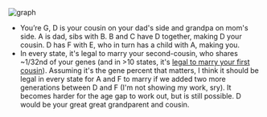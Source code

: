 ![graph](https://github.com/BillZito/billzito.github.io/blob/master/assets/IMG_4832.JPG?raw=true)

- You’re G, D is your cousin on your dad's side and grandpa on mom's side. A is dad, sibs with B. B and C have D together, making D your cousin. D has F with E, who in turn has a child with A, making you.
- In every state, it's legal to marry your second-cousin, who shares ~1/32nd of your genes (and in >10 states, it's [legal to marry your first cousin](https://www.thespruce.com/cousin-marriage-laws-listed-by-state-2300731)). Assuming it's the gene percent that matters, I think it should be legal in every state for A and F to marry if we added two more generations between D and F (I'm not showing my work, sry). It becomes harder for the age gap to work out, but is still possible. D would be your great great grandparent and cousin.
